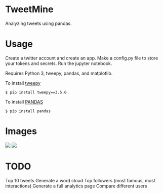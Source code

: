 # TweetMine

Analyzing tweets using pandas.

# Usage

Create a twitter account and create an app. Make a config.py file to store your tokens and secrets.
Run the jupyter notebook. 

Requires Python 3, tweepy, pandas, and matplotlib. 

To install [tweepy](http://www.tweepy.org)
```
$ pip install tweepy==3.5.0
```

To install [PANDAS](http://pandas.pydata.org)
```
$ pip install pandas
```

# Images
<img src = 'http://i.imgur.com/e9t9kSx.jpg' />
<img src = 'http://i.imgur.com/vL6m4ny.jpg' />

# TODO
Top 10 tweets
Generate a word cloud
Top followers (most famous, most interactions)
Generate a full analytics page
Compare different users
